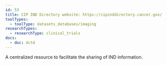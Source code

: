 ```yaml
---
id: 53
title: CIP IND Directory website: https://cipinddirectory.cancer.gov/
toolTypes:
  - toolType: datasets_databases/imaging
researchTypes:
  - researchType: clinical_trials
docs:
  - doc: dctd
---
```

A centralized resource to facilitate the sharing of IND information.
